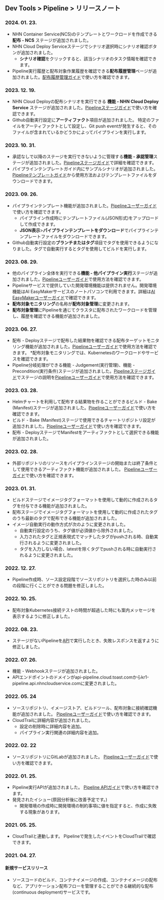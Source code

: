 ## Dev Tools > Pipeline > リリースノート

### 2024. 01. 23.
*  NHN Container Service(NCS)のテンプレートとワークロードを作成できる**配布 - NCS** ステージが追加されました。
* NHN Cloud Deploy Serviceステージでシナリオ選択時にシナリオ確認ボタンが追加されました。
    * **シナリオ確認**をクリックすると、該当シナリオのタスク情報を確認できます。
* Pipeline実行履歴と配布対象作業履歴を確認できる**配布履歴管理**ページが追加されました。[配布履歴管理ガイド](/Dev%20Tools/Pipeline/ja/deploy-history-management)で使い方を確認できます。

### 2023. 12. 19.
* NHN Cloud Deployの配布シナリオを実行できる **機能 - NHN Cloud Deploy Service** ステージが追加されました。[Pipelineステージガイド](/Dev%20Tools/Pipeline/ja/stage-guide/#-)で使い方を確認できます。
* Github自動実行設定に**アーティファクト**項目が追加されました。 特定のファイルをアーティファクトとして設定し、Git push eventが発生すると、そのファイルが含まれているかどうかによってパイプラインを実行します。

### 2023. 10. 31.
* 承認なしで以降のステージを実行できないように管理する**機能 - 承認管理**ステージが追加されました。[Pipelineステージガイド](/Dev%20Tools/Pipeline/ko/stage-guide/#-)で詳細を確認できます。
* パイプラインテンプレートガイド内にサンプルシナリオが追加されました。[Pipelineテンプレートガイド](/Dev%20Tools/Pipeline/ko/pipeline-management/#_2)から使用方法およびテンプレートファイルをダウンロードできます。

### 2023. 09. 26.
* パイプラインテンプレート機能が追加されました。[Pipelineユーザーガイド](/Dev%20Tools/Pipeline/ko/pipeline-management/#_1)で使い方を確認できます。
    * パイプライン作成時にテンプレートファイル(JSON形式)をアップロードして作成できます。
    * **JSON表示**>**パイプラインテンプレートをダウンロード**でパイプラインテンプレートファイルをダウンロードできます。
* Github自動実行設定の**ブランチまたはタグ**項目でタグを使用できるようになりました。タグで自動実行するとタグを使用してビルドを実行します。

### 2023. 08. 29.
* 他のパイプライン全体を実行できる**機能 - 他パイプライン実行**ステージが追加されました。[Pipelineユーザーガイド](/Dev%20Tools/Pipeline/ja/stage-guide/#_4)で使用方法を確認できます。
* Pipelineサービスで提供していた開発環境機能は提供されません。開発環境機能はAI EasyMakerサービスのノートパソコンで利用できます。詳細は[AI EasyMakerユーザーガイド](https://docs.nhncloud.com/ko/Machine%20Learning/AI%20EasyMaker/ko/console-guide/#_2)で確認できます。
* **配布対象モニタリング**の名称が**配布対象管理**に変更されます。
* **配布対象管理**にPipelineを通じてクラスタに配布されたワークロードを管理し、履歴を確認できる機能が追加されました。

### 2023. 06. 27.
* 配布 - Deployステージで配布した結果物を確認できる配布ターゲットモニタリング機能が追加されました。[Pipelineユーザーガイド](/Dev%20Tools/Pipeline/ja/deploy-target-monitoring)で使用方法を確認できます。
    *配布対象モニタリングでは、Kubernetesのワークロードやサービスを確認できます。
* Pipeline分岐処理ができる機能 - Judgement(実行管理)、機能 - Precondition(実行条件)ステージが追加されました。[Pipelineステージガイド](/Dev%20Tools/Pipeline/ja/stage-guide/#_4)でステージの説明を[Pipelineユーザーガイド](/Dev%20Tools/Pipeline/ja/pipeline-management/#_14)で使用方法を確認できます。

### 2023. 03. 28.
* Helmチャートを利用して配布する結果物を作ることができるビルド - Bake (Manifest)ステージが追加されました。[Pipelineユーザーガイド](/Dev%20Tools/Pipeline/ja/stage-guide/#_2)で使い方を確認できます。
* ビルド - Bake (Manifest)ステージで使用できるチャートリポジトリ設定が追加されました。[Pipelineユーザーガイド](/Dev%20Tools/Pipeline/ja/environment-config/#_6)で使い方を確認できます。
* 配布 - DeployステージでManifestをアーティファクトとして選択できる機能が追加されました。

### 2023. 02. 28.
* 外部リポジトリのリソースをパイプラインステージの開始または終了条件として使用できるアーティファクト機能が追加されました。 [Pipelineユーザーガイド](/Dev%20Tools/Pipeline/ja/pipeline-management/#_1)で使い方を確認できます。

### 2023. 01. 31.
* ビルドステージでイメージタグフォーマットを使用して動的に作成されるタグを付与できる機能が追加されました。
* 配布ステージでイメージタグフォーマットを使用して動的に作成されたタグのうち最新のタグで配布できる機能が追加されました。
* イメージ自動実行の動作方式が次のように変更されました。
    * 自動実行設定のうち、タグ値が必須値から除外されました。
    * 入力されたタグと正規表現式でマッチしたタグがpushされる時、自動実行されるように変更されました。  
    * タグを入力しない場合、latestを除くタグでpushされる時に自動実行されるように変更されました。

### 2022. 12. 27.
* Pipeline作成時、ソース設定段階でソースリポジトリを選択した時のみ以前の段階に行くことができる問題を修正しました。

### 2022. 10. 25.
* 配布対象Kubernetes接続テストの時間が超過した時にも案内メッセージを表示するように修正しました。

### 2022. 08. 23.
* ステージがないPipelineを[API](/Dev%20Tools/Pipeline/ja/api-guide/#pipeline)で実行したとき、失敗レスポンスを返すように修正しました。

### 2022. 07. 26.
* 機能 - Webhookステージが追加されました。
* APIエンドポイントのドメインがapi-pipeline.cloud.toast.comからkr1-pipeline.api.nhncloudservice.comに変更されました。

### 2022. 05. 24
* ソースリポジトリ、イメージストア、ビルドツール、配布対象に接続確認機能が追加されました。 [Pipelineユーザーガイド](/Dev%20Tools/Pipeline/ja/environment-config)で使い方を確認できます。 
* CloudTrailに詳細内容が追加されました。
    * 設定の削除時に詳細内容を追加。
    * パイプライン実行関連の詳細内容を追加。

### 2022. 02. 22
* ソースリポジトリにGitLabが追加されました。 [Pipelineユーザーガイド](/Dev%20Tools/Pipeline/ja/environment-config/#_2)で使い方を確認できます。

### 2022. 01. 25.
* Pipeline実行APIが追加されました。 [Pipeline APIガイド](/Dev%20Tools/Pipeline/ja/api-guide/#pipeline)で使い方を確認できます。
* 発見されたイシュー(原因分析後に改善予定です。)
    * 開発環境の作成時に開発環境の制約事項に値を指定すると、作成に失敗する現象があります。

### 2021. 05. 25.
* CloudTrailと連動します。 Pipelineで発生したイベントをCloudTrailで確認できます。

### 2021. 04. 27.

#### 新規サービスリリース
* ソースコードのビルド、コンテナイメージの作成、コンテナイメージの配布など、アプリケーション配布フローを管理することができる継続的な配布(continuous deployment)サービスです。
